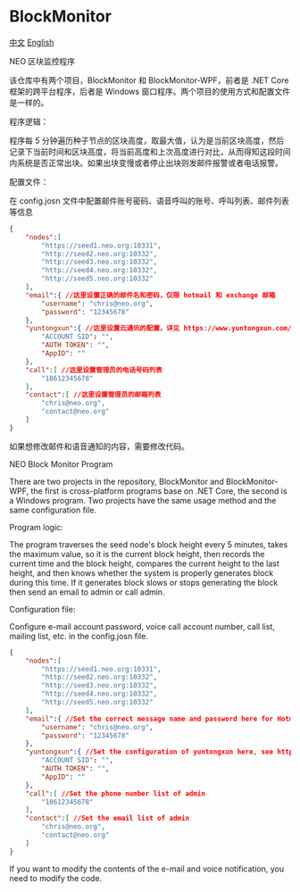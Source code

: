 # BlockMonitor
[中文](#zh) [English](#en)

<a name="zh"></a>

NEO 区块监控程序

该仓库中有两个项目，BlockMonitor 和 BlockMonitor-WPF，前者是 .NET Core 框架的跨平台程序，后者是 Windows 窗口程序。两个项目的使用方式和配置文件是一样的。

程序逻辑：

程序每 5 分钟遍历种子节点的区块高度，取最大值，认为是当前区块高度，然后记录下当前时间和区块高度，将当前高度和上次高度进行对比，从而得知这段时间内系统是否正常出块。如果出块变慢或者停止出块则发邮件报警或者电话报警。

配置文件：

在 config.josn 文件中配置邮件账号密码、语音呼叫的账号、呼叫列表、邮件列表等信息

```json
{
    "nodes":[
        "https://seed1.neo.org:10331",
        "http://seed2.neo.org:10332",
        "http://seed3.neo.org:10332",
        "http://seed4.neo.org:10332",
        "http://seed5.neo.org:10332"
    ],
    "email":{ //这里设置正确的邮件名和密码，仅限 hotmail 和 exchange 邮箱
        "username": "chris@neo.org",
        "password": "12345678" 
    },
    "yuntongxun":{ //这里设置云通讯的配置，详见 https://www.yuntongxun.com/
        "ACCOUNT SID": "",
        "AUTH TOKEN": "",
        "AppID": ""
    },
    "call":[ //这里设置管理员的电话号码列表
        "18612345678"
    ],
    "contact":[ //这里设置管理员的邮箱列表
        "chris@neo.org",
        "contact@neo.org"
    ]
}
```

如果想修改邮件和语音通知的内容，需要修改代码。

<a name="en"></a>

NEO Block Monitor Program

There are two projects in the repository, BlockMonitor and BlockMonitor-WPF, the first is cross-platform programs base on .NET Core, the second is a Windows program. Two projects have the same usage method and the same configuration file.

Program logic:

The program traverses the seed node's block height every 5 minutes, takes the maximum value, so it is the current block height, then records the current time and the block height, compares the current height to the last height, and then knows whether the system is properly generates block during this time. If it generates block slows or stops generating the block then send an email to admin or call admin.

Configuration file:

Configure e-mail account password, voice call account number, call list, mailing list, etc. in the config.josn file.

```json
{
    "nodes":[
        "https://seed1.neo.org:10331",
        "http://seed2.neo.org:10332",
        "http://seed3.neo.org:10332",
        "http://seed4.neo.org:10332",
        "http://seed5.neo.org:10332"
    ],
    "email":{ //Set the correct message name and password here for Hotmail and Exchange mailboxes only
        "username": "chris@neo.org",
        "password": "12345678" 
    },
    "yuntongxun":{ //Set the configuration of yuntongxun here, see https://www.yuntongxun.com/
        "ACCOUNT SID": "",
        "AUTH TOKEN": "",
        "AppID": ""
    },
    "call":[ //Set the phone number list of admin
        "18612345678"
    ],
    "contact":[ //Set the email list of admin
        "chris@neo.org",
        "contact@neo.org"
    ]
}
```

If you want to modify the contents of the e-mail and voice notification, you need to modify the code.
